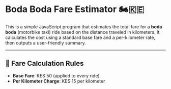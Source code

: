 # Boda Boda Fare Estimator 🏍️🇰🇪

This is a simple JavaScript program that estimates the total fare for a **boda boda** (motorbike taxi) ride based on the distance traveled in kilometers. It calculates the cost using a standard base fare and a per-kilometer rate, then outputs a user-friendly summary.

---

## 📏 Fare Calculation Rules

- **Base Fare**: KES 50 (applied to every ride)
- **Per Kilometer Charge**: KES 15 per kilometer

